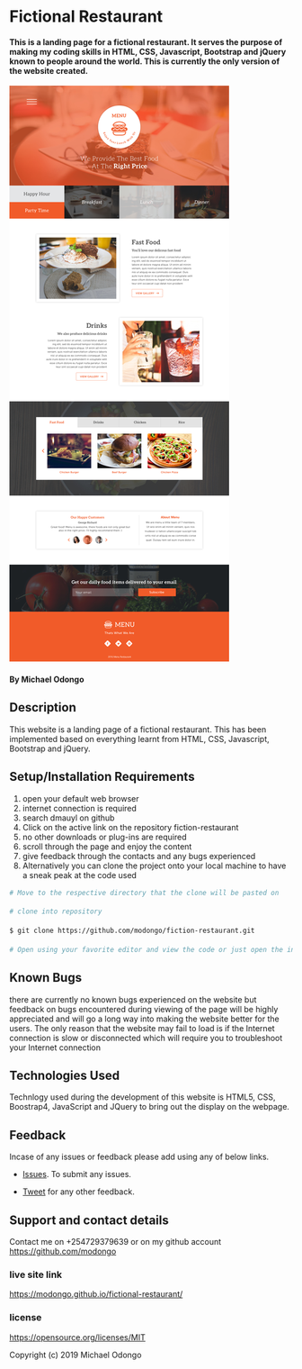 # Fictional Restaurant

#### This is a landing page for a fictional restaurant. It serves the purpose of making my coding skills in HTML, CSS, Javascript, Bootstrap and jQuery known to people around the world. This is currently the only version of the website created.

![](https://github.com/modongo/fictional-restaurant/blob/master/images/core.jpg)

#### By **Michael Odongo**

## Description

This website is a landing page of a fictional restaurant. This has been implemented based on everything learnt from HTML, CSS, Javascript, Bootstrap and jQuery.

## Setup/Installation Requirements

1. open your default web browser
2. internet connection is required 
3. search dmauyl on github
4. Click on the active link on the repository fiction-restaurant
5. no other downloads or plug-ins are required 
6. scroll through the page and enjoy the content
7. give feedback through the contacts and any bugs experienced
8. Alternatively you can clone the project onto your local machine to have a sneak peak at the code used

``` bash
# Move to the respective directory that the clone will be pasted on

# clone into repository

$ git clone https://github.com/modongo/fiction-restaurant.git

# Open using your favorite editor and view the code or just open the index.html on the browser
```

## Known Bugs

there are currently no known bugs experienced on the website but feedback on bugs encountered during viewing of the page will be highly appreciated and will go a long way into making the website better for the users. The only reason that the website may fail to load is if the Internet connection is slow or disconnected which will require you to troubleshoot your Internet connection

## Technologies Used

Technlogy used during the development of this website is  HTML5, CSS, Boostrap4, JavaScript and JQuery to bring out the display on the webpage.

## Feedback

Incase of any issues or feedback please add using any of below links.

* [Issues](https://github.com/modongo/fictional-restaurant/issues). To submit any issues.

* [Tweet](https://twitter.com/mikodongo) for any other feedback.

## Support and contact details

 Contact me on +254729379639 or on my github account <https://github.com/modongo>

### live site link

<https://modongo.github.io/fictional-restaurant/>

### license

https://opensource.org/licenses/MIT


Copyright (c) 2019 Michael Odongo